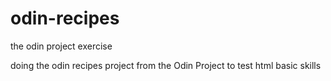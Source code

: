 # odin-recipes
the odin project exercise

doing the odin recipes project from the Odin Project to test html basic skills
